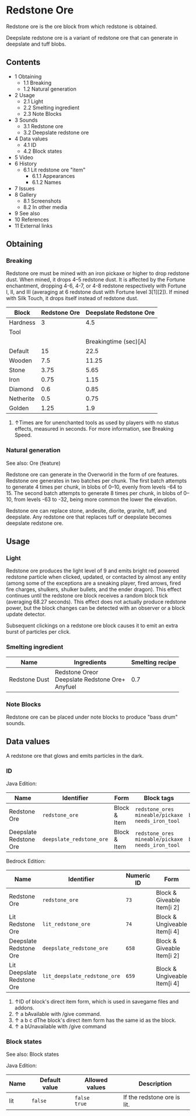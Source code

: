 # Redstone Ore
Redstone ore is the ore block from which redstone is obtained.

Deepslate redstone ore is a variant of redstone ore that can generate in deepslate and tuff blobs.

## Contents
- 1 Obtaining
	- 1.1 Breaking
	- 1.2 Natural generation
- 2 Usage
	- 2.1 Light
	- 2.2 Smelting ingredient
	- 2.3 Note Blocks
- 3 Sounds
	- 3.1 Redstone ore
	- 3.2 Deepslate redstone ore
- 4 Data values
	- 4.1 ID
	- 4.2 Block states
- 5 Video
- 6 History
	- 6.1 Lit redstone ore "item"
		- 6.1.1 Appearances
		- 6.1.2 Names
- 7 Issues
- 8 Gallery
	- 8.1 Screenshots
	- 8.2 In other media
- 9 See also
- 10 References
- 11 External links

## Obtaining
### Breaking
Redstone ore must be mined with an iron pickaxe or higher to drop redstone dust. When mined, it drops 4–5 redstone dust. It is affected by the Fortune enchantment, dropping 4-6, 4-7, or 4-8 redstone respectively with Fortune I, II, and III (averaging at 6 redstone dust with Fortune level 3[1][2]). If mined with Silk Touch, it drops itself instead of redstone dust.

| Block     | Redstone Ore | Deepslate Redstone Ore |
|-----------|--------------|------------------------|
| Hardness  | 3            | 4.5                    |
| Tool      |              |                        |
|           |              | Breakingtime (sec)[A]  |
| Default   | 15           | 22.5                   |
| Wooden    | 7.5          | 11.25                  |
| Stone     | 3.75         | 5.65                   |
| Iron      | 0.75         | 1.15                   |
| Diamond   | 0.6          | 0.85                   |
| Netherite | 0.5          | 0.75                   |
| Golden    | 1.25         | 1.9                    |

1. ↑Times are for unenchanted tools as used by players with no status effects, measured in seconds. For more information, see Breaking Speed.

### Natural generation
See also: Ore (feature)

Redstone ore can generate in the Overworld in the form of ore features. Redstone ore generates in two batches per chunk. The first batch attempts to generate 4 times per chunk, in blobs of 0–10, evenly from levels -64 to 15. The second batch attempts to generate 8 times per chunk, in blobs of 0–10, from levels -63 to -32, being more common the lower the elevation.

Redstone ore can replace stone, andesite, diorite, granite, tuff, and deepslate. Any redstone ore that replaces tuff or deepslate becomes deepslate redstone ore.


## Usage
### Light
Redstone ore produces the light level of 9 and emits bright red powered redstone particle when clicked, updated, or contacted by almost any entity (among some of the exceptions are a sneaking player, fired arrows, fired fire charges, shulkers, shulker bullets, and the ender dragon). This effect continues until the redstone ore block receives a random block tick (averaging 68.27 seconds). This effect does not actually produce redstone power, but the block changes can be detected with an observer or a block update detector.

Subsequent clickings on a redstone ore block causes it to emit an extra burst of particles per click.

### Smelting ingredient
| Name          | Ingredients                                            | Smelting recipe |
|---------------|--------------------------------------------------------|-----------------|
| Redstone Dust | Redstone Oreor<br/>Deepslate Redstone Ore+<br/>Anyfuel | 0.7             |

### Note Blocks
Redstone ore can be placed under note blocks to produce "bass drum" sounds.

## Data values
A redstone ore that glows and emits particles in the dark.
### ID
Java Edition:

| Name                   | Identifier               | Form         | Block tags                                                   | Translation key                          |
|------------------------|--------------------------|--------------|--------------------------------------------------------------|------------------------------------------|
| Redstone Ore           | `redstone_ore`           | Block & Item | `redstone_ores`<br/>`mineable/pickaxe`<br/>`needs_iron_tool` | `block.minecraft.redstone_ore`           |
| Deepslate Redstone Ore | `deepslate_redstone_ore` | Block & Item | `redstone_ores`<br/>`mineable/pickaxe`<br/>`needs_iron_tool` | `block.minecraft.deepslate_redstone_ore` |

Bedrock Edition:

| Name                       | Identifier                   | Numeric ID | Form                         | Item ID[i 1]   | Translation key                    |
|----------------------------|------------------------------|------------|------------------------------|----------------|------------------------------------|
| Redstone Ore               | `redstone_ore`               | `73`       | Block & Giveable Item[i 2]   | Identical[i 3] | `tile.redstone_ore.name`           |
| Lit Redstone Ore           | `lit_redstone_ore`           | `74`       | Block & Ungiveable Item[i 4] | Identical[i 3] | —                                  |
| Deepslate Redstone Ore     | `deepslate_redstone_ore`     | `658`      | Block & Giveable Item[i 2]   | Identical[i 3] | `tile.deepslate_redstone_ore.name` |
| Lit Deepslate Redstone Ore | `lit_deepslate_redstone_ore` | `659`      | Block & Ungiveable Item[i 4] | Identical[i 3] | —                                  |

1. ↑ID of block's direct item form, which is used in savegame files and addons.
2. ↑ a bAvailable with /give command.
3. ↑ a b c dThe block's direct item form has the same id as the block.
4. ↑ a bUnavailable with /give command

### Block states
See also: Block states

Java Edition:

| Name | Default value | Allowed values     | Description                 |
|------|---------------|--------------------|-----------------------------|
| lit  | `false`       | `false`<br/>`true` | If the redstone ore is lit. |




